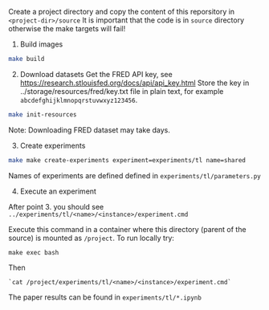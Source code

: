 Create a project directory and copy the content of this reporsitory in `<project-dir>/source`
It is important that the code is in `source` directory otherwise the make targets will fail!

1. Build images
```bash
make build
```
   
2. Download datasets
Get the FRED API key, see https://research.stlouisfed.org/docs/api/api_key.html
Store the key in ../storage/resources/fred/key.txt file in plain text, for example `abcdefghijklmnopqrstuvwxyz123456`.
    
```bash
make init-resources
```    
Note: Downloading FRED dataset may take days.

3. Create experiments

```bash
make make create-experiments experiment=experiments/tl name=shared
```

Names of experiments are defined defined in `experiments/tl/parameters.py`

4. Execute an experiment

After point 3. you should see `../experiments/tl/<name>/<instance>/experiment.cmd`

Execute this command in a container where this directory (parent of the source) is mounted as `/project`.
To run locally try:

```
make exec bash
```

Then

```
`cat /project/experiments/tl/<name>/<instance>/experiment.cmd`
```

The paper results can be found in `experiments/tl/*.ipynb`